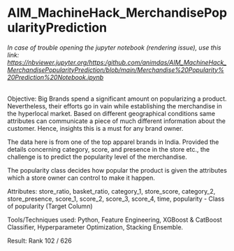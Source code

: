 # AIM_MachineHack_MerchandisePopularityPrediction
###### In case of trouble opening the jupyter notebook (rendering issue), use this link: https://nbviewer.jupyter.org/https:/github.com/animdas/AIM_MachineHack_MerchandisePopularityPrediction/blob/main/Merchandise%20Popularity%20Prediction%20Notebook.ipynb

Objective: Big Brands spend a significant amount on popularizing a product. Nevertheless, their efforts go in vain while establishing the merchandise in the hyperlocal market. Based on different geographical conditions same attributes can communicate a piece of much different information about the customer. Hence, insights this is a must for any brand owner.

The data here is from one of the top apparel brands in India. Provided the details concerning category, score, and presence in the store etc., the challenge is to predict the popularity level of the merchandise. 

The popularity class decides how popular the product is given the attributes which a store owner can control to make it happen.

Attributes:
store_ratio, basket_ratio, category_1, store_score, category_2, store_presence, score_1, score_2, score_3, score_4, time, popularity - Class of popularity (Target Column)

Tools/Techniques used: Python, Feature Engineering, XGBoost & CatBoost Classifier, Hyperparameter Optimization, Stacking Ensemble.

Result: Rank 102 / 626

